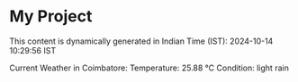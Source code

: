 # My Project

This content is dynamically generated in Indian Time (IST): 2024-10-14 10:29:56 IST


Current Weather in Coimbatore:
Temperature: 25.88 °C
Condition: light rain

